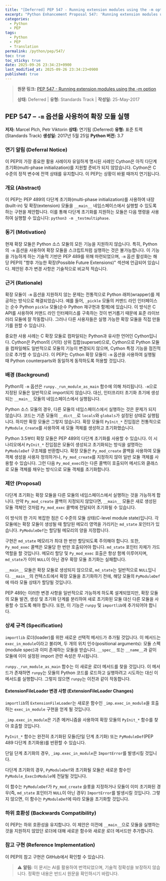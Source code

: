 ```yaml
---
title: "[Deferred] PEP 547 - Running extension modules using the -m option"
excerpt: "Python Enhancement Proposal 547: 'Running extension modules using the -m option'에 대한 한국어 번역입니다."
categories:
  - Python
  - PEP
tags:
  - Python
  - PEP
  - Translation
permalink: /python/pep/547/
toc: true
toc_sticky: true
date: 2025-09-26 23:34:23+0900
last_modified_at: 2025-09-26 23:34:23+0900
published: true
---
```

> **원문 링크:** [PEP 547 - Running extension modules using the -m option](https://peps.python.org/pep-0547/)
>
> **상태:** Deferred | **유형:** Standards Track | **작성일:** 25-May-2017

## PEP 547 – `-m` 옵션을 사용하여 확장 모듈 실행

**저자:** Marcel Plch, Petr Viktorin
**상태:** 연기됨 (Deferred)
**유형:** 표준 트랙 (Standards Track)
**생성일:** 2017년 5월 25일
**Python 버전:** 3.7

### 연기 알림 (Deferral Notice)
이 PEP의 가장 중요한 활용 사례이자 유일하게 명시된 사례인 Cython은 아직 다단계 초기화(multi-phase initialization)를 지원할 준비가 되지 않았습니다. Cython은 C 수준의 정적 변수에 전역 상태를 유지합니다. 이 PEP는 상황이 바뀔 때까지 연기됩니다.

### 개요 (Abstract)
이 PEP는 PEP 489의 다단계 초기화(multi-phase initialization)를 사용하여 내장(built-in) 및 확장(extension) 모듈을 `__main__` 네임스페이스에서 실행할 수 있도록 하는 구현을 제안합니다. 이를 통해 다단계 초기화를 지원하는 모듈은 다음 명령을 사용하여 실행할 수 있습니다: `python3 -m _testmultiphase`.

### 동기 (Motivation)
현재 확장 모듈은 Python 소스 모듈의 모든 기능을 지원하지 않습니다. 특히, Python의 `-m` 옵션을 사용하여 확장 모듈을 스크립트처럼 실행하는 것은 불가능합니다. 이 기능을 가능하게 하는 기술적 기반은 PEP 489를 위해 마련되었으며, `-m` 옵션 활성화는 해당 PEP의 "향후 가능한 확장(Possible Future Extensions)" 섹션에 언급되어 있습니다. 제안된 추가 변경 사항은 기술적으로 비교적 적습니다.

### 근거 (Rationale)
확장 모듈이 `-m` 옵션을 지원하지 않는 문제는 전통적으로 Python 래퍼(wrapper)를 제공하는 방식으로 해결되었습니다. 예를 들어, `_pickle` 모듈의 커맨드 라인 인터페이스는 순수 Python `pickle` 모듈(순수 Python 재구현과 함께)에 있습니다. 이 방식은 C API를 사용하여 커맨드 라인 인터페이스를 구축하는 것이 번거롭기 때문에 표준 라이브러리 모듈에 잘 작동합니다. 그러나 다른 사용자들은 실행 가능한 확장 모듈을 직접 만들기를 원할 수 있습니다.

중요한 사용 사례는 C 확장 모듈로 컴파일되는 Python과 유사한 언어인 Cython입니다. Cython은 Python의 (거의) 상위 집합(superset)으로, Cython으로 Python 모듈을 컴파일해도 일반적으로 모듈의 기능이 변경되지 않으며, Cython 특정 기능을 점진적으로 추가할 수 있습니다. 이 PEP는 Cython 확장 모듈이 `-m` 옵션을 사용하여 실행될 때 Python counterparts와 동일하게 동작하도록 허용할 것입니다.

### 배경 (Background)
Python의 `-m` 옵션은 `runpy._run_module_as_main` 함수에 의해 처리됩니다. `-m`으로 지정된 모듈은 일반적으로 import되지 않습니다. 대신, 인터프리터 초기화 초기에 생성되는 `__main__` 모듈의 네임스페이스에서 실행됩니다.

Python 소스 모듈의 경우, 다른 모듈의 네임스페이스에서 실행하는 것은 문제가 되지 않습니다. 코드는 기존 모듈의 `__dict__`로 `locals`와 `globals`가 설정된 상태로 실행됩니다. 하지만 확장 모듈은 그렇지 않습니다. 확장 모듈의 `PyInit_*` 진입점은 전통적으로 `PyModule_Create`를 사용하여 새 모듈 객체를 생성하고 초기화했습니다.

Python 3.5부터 확장 모듈은 PEP 489의 다단계 초기화를 사용할 수 있습니다. 이 시나리오에서 `PyInit_*` 진입점은 모듈이 생성되고 초기화되는 방식을 설명하는 `PyModuleDef` 구조체를 반환합니다. 확장 모듈은 `Py_mod_create` 콜백을 사용하여 모듈 객체 생성을 사용자 정의하거나, `Py_mod_create`를 지정하지 않아 일반 모듈 객체를 사용할 수 있습니다. 그런 다음 `Py_mod_exec`라는 다른 콜백이 호출되어 메서드와 클래스로 모듈 객체를 채우는 방식으로 모듈 객체를 초기화합니다.

### 제안 (Proposal)
다단계 초기화는 확장 모듈을 다른 모듈의 네임스페이스에서 실행하는 것을 가능하게 합니다. 만약 `Py_mod_create` 콜백이 지정되지 않았다면, `__main__` 모듈은 새로 생성된 모듈 객체인 것처럼 `Py_mod_exec` 콜백에 전달되어 초기화될 수 있습니다.

이 방식의 한 가지 복잡한 점은 C 수준의 모듈 상태(C-level module state)입니다. 각 모듈에는 확장 모듈이 생성될 때 할당된 메모리 영역을 가리키는 `md_state` 포인터가 있습니다. `PyModuleDef`는 할당될 메모리의 양을 지정합니다.

구현은 `md_state` 메모리가 최대 한 번만 할당되도록 주의해야 합니다. 또한, `Py_mod_exec` 콜백은 모듈당 한 번만 호출되어야 합니다. `md_state` 포인터 자체가 가드 역할을 할 것입니다. 메모리 할당 및 `Py_mod_exec` 호출은 항상 함께 이루어지며, `md_state`가 이미 `NULL`이 아닌 경우 확장 모듈 초기화는 실패합니다.

`__main__` 모듈은 확장 모듈로 생성되지 않으므로, `md_state`는 일반적으로 `NULL`입니다. `__main__`의 컨텍스트에서 확장 모듈을 초기화하기 전에, 해당 모듈의 `PyModuleDef`에 따라 모듈 상태가 할당될 것입니다.

PEP 489는 이러한 변경 사항을 일반적으로 가능하게 하도록 설계되었지만, 확장 모듈의 모듈 발견, 생성 및 초기화 단계를 분리하여 새로 초기화된 모듈 대신 다른 모듈을 사용할 수 있도록 해야 합니다. 또한, 이 기능은 `runpy` 및 `importlib`에 추가되어야 합니다.

### 상세 규격 (Specification)
`importlib` 로더(loader)를 위한 새로운 선택적 메서드가 추가될 것입니다. 이 메서드는 `exec_in_module`이라고 불리며, 두 개의 위치 인수(positional arguments): 모듈 스펙(module spec)과 이미 존재하는 모듈을 받습니다. `__spec__` 또는 `__name__`과 같이 모듈에 이미 설정된 import 관련 속성은 무시됩니다.

`runpy._run_module_as_main` 함수는 이 새로운 로더 메서드를 찾을 것입니다. 이 메서드가 존재하면 `runpy`는 모듈의 Python 코드를 로드하고 실행하려고 시도하는 대신 이 메서드를 실행합니다. 그렇지 않으면 `runpy`는 이전과 같이 작동합니다.

#### ExtensionFileLoader 변경 사항 (ExtensionFileLoader Changes)
`importlib`의 `ExtensionFileLoader`는 새로운 함수인 `_imp.exec_in_module`을 호출하는 `exec_in_module` 구현을 얻게 될 것입니다.

`_imp.exec_in_module`은 기존 메커니즘을 사용하여 확장 모듈의 `PyInit_*` 함수를 찾아 호출할 것입니다.

`PyInit_*` 함수는 완전히 초기화된 모듈(단일 단계 초기화) 또는 `PyModuleDef`(PEP 489 다단계 초기화용)를 반환할 수 있습니다.

단일 단계 초기화의 경우, `_imp.exec_in_module`은 `ImportError`를 발생시킬 것입니다.

다단계 초기화의 경우, `PyModuleDef`와 초기화될 모듈은 새로운 함수인 `PyModule_ExecInModule`에 전달될 것입니다.

이 함수는 `PyModuleDef`가 `Py_mod_create` 슬롯을 지정하거나 모듈이 이미 초기화된 경우(즉, `md_state` 포인터가 `NULL`이 아닌 경우) `ImportError`를 발생시킬 것입니다. 그렇지 않으면, 이 함수는 `PyModuleDef`에 따라 모듈을 초기화할 것입니다.

### 하위 호환성 (Backwards Compatibility)
이 PEP는 하위 호환성을 유지합니다. 이 제안은 이전에 `__main__`으로 모듈을 실행하는 것을 지원하지 않았던 로더에 대해 새로운 함수와 새로운 로더 메서드만 추가합니다.

### 참고 구현 (Reference Implementation)
이 PEP의 참고 구현은 GitHub에서 확인할 수 있습니다.

> ⚠️ **알림:** 이 문서는 AI를 활용하여 번역되었으며, 기술적 정확성을 보장하지 않습니다. 정확한 내용은 반드시 원문을 확인하시기 바랍니다.